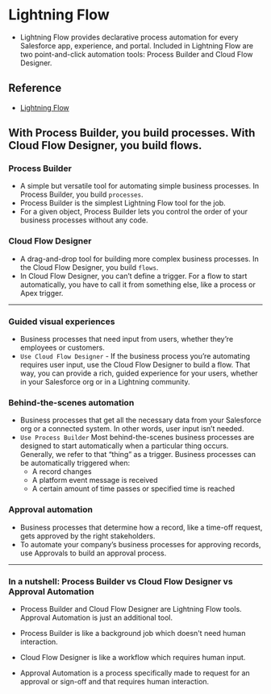 # Lightning Flow
- Lightning Flow provides declarative process automation for every Salesforce app, experience, and portal. Included in Lightning Flow are two point-and-click automation tools: Process Builder and Cloud Flow Designer. 

## Reference
- [Lightning Flow](https://trailhead.salesforce.com/trails/force_com_dev_beginner/modules/business_process_automation)

## With Process Builder, you build processes. With Cloud Flow Designer, you build flows.

### Process Builder
- A simple but versatile tool for automating simple business processes. In Process Builder, you build `processes`.
- Process Builder is the simplest Lightning Flow tool for the job.
- For a given object, Process Builder lets you control the order of your business processes without any code.


### Cloud Flow Designer
- A drag-and-drop tool for building more complex business processes. In the Cloud Flow Designer, you build `flows`.
- In Cloud Flow Designer, you can’t define a trigger. For a flow to start automatically, you have to call it from something else, like a process or Apex trigger.

---

### Guided visual experiences
- Business processes that need input from users, whether they’re employees or customers.
- `Use Cloud Flow Designer` - If the business process you’re automating requires user input, use the Cloud Flow Designer to build a flow. That way, you can provide a rich, guided experience for your users, whether in your Salesforce org or in a Lightning community.

### Behind-the-scenes automation
- Business processes that get all the necessary data from your Salesforce org or a connected system. In other words, user input isn’t needed.
- `Use Process Builder` Most behind-the-scenes business processes are designed to start automatically when a particular thing occurs. Generally, we refer to that “thing” as a trigger. Business processes can be automatically triggered when:
  - A record changes
  - A platform event message is received
  - A certain amount of time passes or specified time is reached

### Approval automation
- Business processes that determine how a record, like a time-off request, gets approved by the right stakeholders.
- To automate your company’s business processes for approving records, use Approvals to build an approval process.

---

### In a nutshell: Process Builder vs Cloud Flow Designer vs Approval Automation
- Process Builder and Cloud Flow Designer are Lightning Flow tools. Approval Automation is just an additional tool.

- Process Builder is like a background job which doesn't need human interaction.
- Cloud Flow Designer is like a workflow which requires human input.
- Approval Automation is a process specifically made to request for an approval or sign-off and that requires human interaction.

